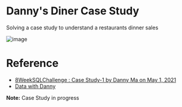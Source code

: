 # Danny's Diner Case Study

Solving a case study to understand a restaurants dinner sales <br>

![image](https://user-images.githubusercontent.com/69184310/228432149-5591fa48-df95-42f9-90e2-600777e0e6a9.png)













# Reference
* [8WeekSQLChallenge : Case Study-1 by Danny Ma on May 1, 2021](https://8weeksqlchallenge.com/case-study-1/)<br>
* [Data with Danny](https://www.datawithdanny.com/)



**Note:** Case Study in progress

